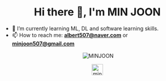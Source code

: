 <h1 align="center"> Hi there 👋, I'm MIN JOON </h1>

- 🌱 I’m currently learning ML, DL and software learning skills.
- 📫 How to reach me: **albert507@naver.com** or **minjoon507@gmail.com**


<p align="center">&nbsp;<img align="center" src="https://github-readme-stats.vercel.app/api?username=minjoong507&show_icons=true&theme=merko" alt="MINJOON" /></p>
<p align="center">
<a href="https://www.instagram.com/mingjoong_/" target="blank"><img align="center" src="https://cdn.jsdelivr.net/npm/simple-icons@3.0.1/icons/instagram.svg" alt="minjoon" height="30" width="30" /></a>
</p>
